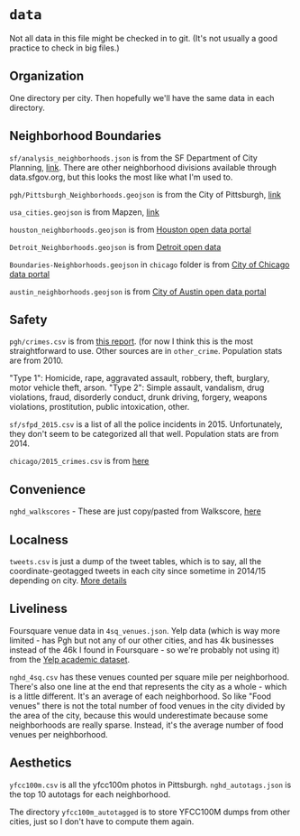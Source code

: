 # `data`

Not all data in this file might be checked in to git. (It's not usually a good practice to check in big files.)

## Organization
One directory per city. Then hopefully we'll have the same data in each directory.

## Neighborhood Boundaries
`sf/analysis_neighborhoods.json` is from the SF Department of City Planning, [link](https://data.sfgov.org/Geographic-Locations-and-Boundaries/Analysis-Neighborhoods/p5b7-5n3h#). There are other neighborhood divisions available through data.sfgov.org, but this looks the most like what I'm used to.

`pgh/Pittsburgh_Neighborhoods.geojson` is from the City of Pittsburgh, [link](https://data.wprdc.org/dataset/pittsburgh-neighborhoods2de67)

`usa_cities.geojson` is from Mapzen, [link](https://mapzen.com/data/borders/)

`houston_neighborhoods.geojson` is from [Houston open data portal](http://data.ohouston.org/dataset/city-of-houston-super-neighborhoods)

`Detroit_Neighborhoods.geojson` is from [Detroit open data](https://data.detroitmi.gov/Government/Detroit-Neighborhoods/5mn6-ihjv)

`Boundaries-Neighborhoods.geojson` in `chicago` folder is from [City of Chicago data portal](https://data.cityofchicago.org/Facilities-Geographic-Boundaries/Boundaries-Neighborhoods/bbvz-uum9)

`austin_neighborhoods.geojson` is from [City of Austin open data portal](https://data.austintexas.gov/Neighborhood/Neighborhood-Planning-Areas/ci6h-vmgm)

## Safety

`pgh/crimes.csv` is from [this report](http://apps.pittsburghpa.gov/pghbop/ANNUAL_REPORT_DRAFT_2015_May_31.pdf). (for now I think this is the most straightforward to use. Other sources are in `other_crime`. Population stats are from 2010.

"Type 1": Homicide, rape, aggravated assault, robbery, theft, burglary, motor vehicle theft, arson. "Type 2": Simple assault, vandalism, drug violations, fraud, disorderly conduct, drunk driving, forgery, weapons violations, prostitution, public intoxication, other.

`sf/sfpd_2015.csv` is a list of all the police incidents in 2015. Unfortunately, they don't seem to be categorized all that well. Population stats are from 2014.

`chicago/2015_crimes.csv` is from [here](https://data.cityofchicago.org/Public-Safety/Crimes-2015/vwwp-7yr9)

## Convenience

`nghd_walkscores` - These are just copy/pasted from Walkscore, [here](https://www.walkscore.com/CA/San_Francisco)

## Localness

`tweets.csv` is just a dump of the tweet tables, which is to say, all the coordinate-geotagged tweets in each city since sometime in 2014/15 depending on city. [More details](talesnideas.blogspot.com/2016/02/welcome-to-domo.html)

## Liveliness

Foursquare venue data in `4sq_venues.json`. Yelp data (which is way more limited - has Pgh but not any of our other cities, and has 4k businesses instead of the 46k I found in Foursquare - so we're probably not using it) from the [Yelp academic dataset](https://www.yelp.com/dataset_challenge/dataset).

`nghd_4sq.csv` has these venues counted per square mile per neighborhood. There's also one line at the end that represents the city as a whole - which is a little different. It's an average of each neighborhood. So like "Food venues" there is not the total number of food venues in the city divided by the area of the city, because this would underestimate because some neighborhoods are really sparse. Instead, it's the average number of food venues per neighborhood.

## Aesthetics
`yfcc100m.csv` is all the yfcc100m photos in Pittsburgh. `nghd_autotags.json` is the top 10 autotags for each neighborhood.

The directory `yfcc100m_autotagged` is to store YFCC100M dumps from other cities, just so I don't have to compute them again.
